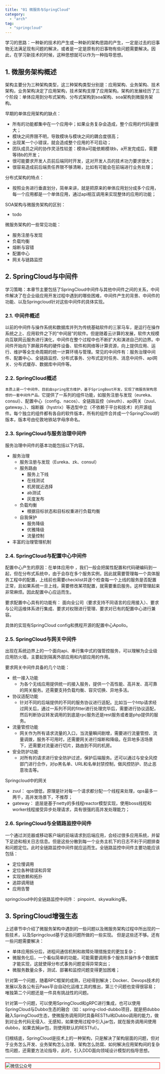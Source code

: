 ```yaml
---
title: "01 微服务与SpringCloud"
category:
  - "arch"
tag:
  - "springcloud"
---
```


学习的思路：一种新的技术的产生或一种新的架构思路的产生，一定是过去的旧事物无法满足现有问题的解决，或者是一定是原有的旧事物有些问题需要解决。因此，在学习新技术的时候，这种思想就可以作为一种指导思想。

## 1. 微服务架构概述

架构主要分为三种架构类型，这三种架构类型分别是：应用架构、业务架构、技术架构，业务架构决定了应用架构，技术架构支撑了应用架构。架构的发展经历了三个阶段：单体应用到分布式架构、分布式架构到soa架构、soa架构到微服务架构。

早期的单体应用架构的缺点：
- 所有的功能都集中在一个应用中；如果业务复杂会造成，整个应用的代码量很大；
- 模块之间界限不明，导致模块与模块之间的耦合度很高；
- 出现某一个小错误，就会造成整个应用的不可启动；
- 团队成员之间的协作灵活性较差：模块a可能依赖模块b，a开发完成后，需要等待b的开发；
- 很可能要求开发人员前后端同时开发，这对开发人员的技术功力要求很大；
- 很容易造成前后端责任界限不够清晰，比如有可能会在前端进行业务处理；

分布式架构的特点：
- 按照业务进行垂直划分，简单来讲，就是把原来的单体应用划分成多个应用，每一个应用都是一个单体应用，通过api相互调用来实现整体的应用的功能；

SOA架构与微服务架构的区别：
- todo

微服务架构的一些常见功能：
- 服务注册与发现
- 负载均衡
- 熔断与容错
- 配置中心
- 网关与链路监控




## 2. SpringCloud与中间件

学习策略：本章节主要包括了SpringCloud中间件与其他中间件之间的关系，中间件解决了在企业级应用开发过程中遇到的哪些困难，中间件产生的背景、中间件的功能、以及Springcloud针对这些中间件的具体实现。


### 2.1. 中间件概述

以前的中间件与操作系统和数据库并列为传统基础软件的三家马车，是运行在操作系统之上、应用软件之下的“中间层”的软件。但是随着云计算的发展，软件大规模向互联网云服务进行演化，中间件在整个过程中也不断扩大和演进自己的边界。中间件开始向下屏蔽异构的硬件设备、软件和网络等计算资源，向上提供应用、运行、维护等全生命周期的统一计算环境与管理。常见的中间件有：服务治理中间件、配置中心、全链路监控、分布式事务、分布式定时任务、消息中间件、api网关、分布式缓存、数据库中间件等。

### 2.2. SpringCloud概述

`本质上是一个中间件、目前由spring官方维护，基于SpringBoot开发，实现了微服务架构思想的一套中间件产品。`它提供了一系列的组件功能，如服务注册与发现（eureka、consul）、配置中心（config、nacos）、全链路监控（sleuth）、api网关（zuul、gateway、）、熔断器（hystrix）等选型中立（不依赖于平台和技术）的开源组件。每个独立的组件都有各自的软件版本，所有的组件合并成一个SpringCloud的版本，版本号由伦敦地铁站字母序命名。

### 2.3. SpringCloud与服务治理中间件

服务治理中间件的基本功能包括以下内容。

- 服务治理
  - 服务注册与发现（Eureka、zk、consul）
  - 服务路由
    - 服务上下线
    - 在线测试
    - 机房就近选择
    - ab测试
    - 灰度发布
  - 负载均衡
    - 根据目标状态和目标权重进行负载均衡
  - 自我保护
    - 服务降级
    - 优雅降级
    - 流量控制
- 丰富的治理管理机制

### 2.4. SpringCloud与配置中心中间件

配置中心产生的原因：在单体应用中 ，我们一般会把属性配置和代码硬编码到一起，但在分布式系统中，由于会存在多个服务实例，因此就需要管理每一个具体服务工程中的配置，上线前也需要checklist并逐个检查每一个上线的服务是否配置正常，且如果系统一旦上线，需要修改某项配置，就需要重启服务。这样管理起来非常麻烦。因此配置中心应运而生。

要求配置中心具有的功能有： 面向全公司（要求支持不同语言的应用接入）、要求与公司运维体系进行集成、要求对权限进行管理、要求对已有的配置中心进行兼容。

具体的实现有SpringCloud config和携程开源的配置中心Apollo。


### 2.5. SpringCloud与网关中间件
出现在系统边界上的一个面向api、串行集中式的强管控服务，可以理解为企业级应用防火墙，主要起到隔离外部应用和内部应用的作用。

要求网关中间件具备的几个功能：
  - 统一接入功能
    - 为各个无线应用提供统一的接入服务，提供一个高性能、高并发、高可靠的网关服务。还需要支持负载均衡、容灾切换、异地多活。
  - 协议适配功能
    - 针对不同的后端提供的不同的服务协议进行适配。比如当一个http请求经过网关后，通过一系列不同的fitter进行处理完毕后，需要进行协议适配，然后判断协议转发调用的到底是rpc服务还是rest服务或者是php提供的服务。
  - 流量管控功能
    - 网关作为所有请求流量的入口，当流量瞬间剧增，需要进行流量管控、流量调拨，服务不可用时，还需要网关进行熔断和降级。在异地多活场景下，还需要对流量进行切片，路由到不同的机房。
  - 安全防护功能
    - 对所有的请求进行安全防护过滤，保护后端服务。还可以通过与安全风控部门进行合作，对ip黑名单、URL和名单封禁控制，做风控防护、防止恶意攻击等。

Springcloud中的网关
  - zuul： qps很低，原理是针对每一个请求都分配一个线程来处理，qps最多一两千，高并发场景下，不推荐；
  - gateway： 底层是基于netty的多线程reactor模型实现，使用boss线程和worker线程接受异步处理请求，具有很强的高并发处理能力；

### 2.6. SpringCloud与全链路监控中间件

一个通过浏览器或移动客户端的前端请求到后端应用，会经过很多应用系统，并留下足迹和相关日志信息。但是这些分散到每一个业务主机下的日志不利于问题排查和问题定位。此时全链路监控中间件就应运而生。全链路监控中间件主要功能应该包括：
- 定位慢调用
- 定位各种错误和异常
- 实现依赖和拓扑
- 追踪调用链
- 应用告警

springcloud中的全链路监控中间件： pinpoint、skywalking等。


## 3. SpringCloud增强生态

上述章节中介绍了微服务架构中遇到的一些问题以及微服务架构过程中所出现的一些技术，以及Springcloud基于这些问题所做的一些实现。
但是这些还不够。还有一些问题需要解决：
- 单体应用拆分后，进程间通信机制和故障处理措施变的更加复杂；
- 微服务化后，一个看似简单的功能，可能需要调用多个服务并操作多个数据库才能实现，这就使得分布式事务问题变得异常突出；
- 微服务数量众多，测试、部署和监控问题变得更加困难；

针对第一个问题，随着RPC框架的成熟，已经得到解决；Docker、Devops技术的发展以及各公有云Paas平台自动化运维工具的推出，第三个问题也变得很容易；唯独第二个问题还是一件具有挑战性的问题。

针对第一个问题，可以使用SpringCloud和gRPC进行集成，也可以使用SpringCloud与Dubbo生态的融合（如：spring-clod-dubbo项目，就是把dubbo融入SpringCloud生态，使微服务调用同时具备RESTful和Dubbo调用的能力，做到对业务代码无侵入、无感知，如果使用过程中引入jar包，就在服务调用间使用dubbo，如果去掉jar包，则使用默认的RESTful）。

归根结底，SpringCloud是技术上的一种架构，只是解决了架构层面的问题，但对于业务怎么开发、业务架构怎么治理、架构怎么防腐、如何解决应用架构间的复杂性问题，还需要方法论指导，此时，引入DDD面向领域设计模型的指导思想。

---

<img style="border:1px red solid; display:block; margin:0 auto;" :src="$withBase('/qrcode.jpg')" alt="微信公众号" />

